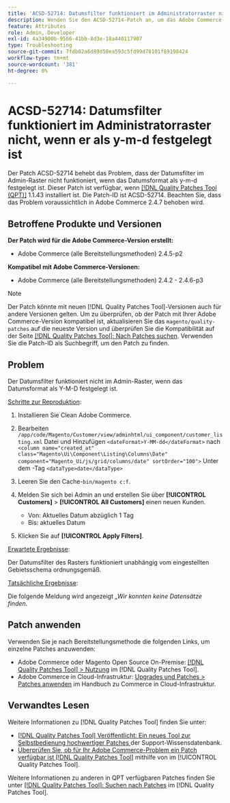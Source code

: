 ```yaml
---
title: 'ACSD-52714: Datumsfilter funktioniert im Administratorraster nicht, wenn er als y-m-d festgelegt ist'
description: Wenden Sie den ACSD-52714-Patch an, um das Adobe Commerce-Problem zu beheben, bei dem der Datumsfilter im Admin-Raster nicht funktioniert, wenn das Datumsformat als y-m-d festgelegt ist.
feature: Attributes
role: Admin, Developer
exl-id: 4a34900b-9566-41bb-8d3e-18a440117907
type: Troubleshooting
source-git-commit: 7fdb02a6d89d50ea593c5fd99d78101f89198424
workflow-type: tm+mt
source-wordcount: '381'
ht-degree: 0%

---
```


# ACSD-52714: Datumsfilter funktioniert im Administratorraster nicht, wenn er als y-m-d festgelegt ist

Der Patch ACSD-52714 behebt das Problem, dass der Datumsfilter im Admin-Raster nicht funktioniert, wenn das Datumsformat als y-m-d festgelegt ist. Dieser Patch ist verfügbar, wenn [[!DNL Quality Patches Tool (QPT)]](https://experienceleague.adobe.com/en/docs/commerce-operations/tools/quality-patches-tool/quality-patches-tool-to-self-serve-quality-patches) 1.1.43 installiert ist. Die Patch-ID ist ACSD-52714. Beachten Sie, dass das Problem voraussichtlich in Adobe Commerce 2.4.7 behoben wird.

## Betroffene Produkte und Versionen

**Der Patch wird für die Adobe Commerce-Version erstellt:**

* Adobe Commerce (alle Bereitstellungsmethoden) 2.4.5-p2

**Kompatibel mit Adobe Commerce-Versionen:**

* Adobe Commerce (alle Bereitstellungsmethoden) 2.4.2 - 2.4.6-p3

>[!NOTE]
>
>Der Patch könnte mit neuen [!DNL Quality Patches Tool]-Versionen auch für andere Versionen gelten. Um zu überprüfen, ob der Patch mit Ihrer Adobe Commerce-Version kompatibel ist, aktualisieren Sie das `magento/quality-patches` auf die neueste Version und überprüfen Sie die Kompatibilität auf der Seite [[!DNL Quality Patches Tool]: Nach Patches suchen](https://experienceleague.adobe.com/tools/commerce-quality-patches/index.html). Verwenden Sie die Patch-ID als Suchbegriff, um den Patch zu finden.

## Problem

Der Datumsfilter funktioniert nicht im Admin-Raster, wenn das Datumsformat als Y-M-D festgelegt ist.

<u>Schritte zur Reproduktion</u>:

1. Installieren Sie Clean Adobe Commerce.
1. Bearbeiten
   `/app/code/Magento/Customer/view/adminhtml/ui_component/customer_listing.xml`
Datei und Hinzufügen
   `<dateFormat>Y-MM-dd</dateFormat>`
nach
   `<column name="created_at" class="Magento\Ui\Component\Listing\Columns\Date" component="Magento_Ui/js/grid/columns/date" sortOrder="100">`
Unter dem -Tag
   `<dataType>date</dataType>`

1. Leeren Sie den Cache-`bin/magento c:f`.
1. Melden Sie sich bei Admin an und erstellen Sie über **[!UICONTROL Customers]** > **[!UICONTROL All Customers]** einen neuen Kunden.

   * Von: Aktuelles Datum abzüglich 1 Tag
   * Bis: aktuelles Datum

1. Klicken Sie auf **[!UICONTROL Apply Filters]**.

<u>Erwartete Ergebnisse</u>:

Der Datumsfilter des Rasters funktioniert unabhängig vom eingestellten Gebietsschema ordnungsgemäß.

<u>Tatsächliche Ergebnisse</u>:

Die folgende Meldung wird angezeigt *„Wir konnten keine Datensätze finden*.

## Patch anwenden

Verwenden Sie je nach Bereitstellungsmethode die folgenden Links, um einzelne Patches anzuwenden:

* Adobe Commerce oder Magento Open Source On-Premise: [[!DNL Quality Patches Tool] > Nutzung](/help/tools/quality-patches-tool/usage.md) im [!DNL Quality Patches Tool].
* Adobe Commerce in Cloud-Infrastruktur: [Upgrades und Patches > Patches anwenden](https://experienceleague.adobe.com/docs/commerce-cloud-service/user-guide/develop/upgrade/apply-patches.html) im Handbuch zu Commerce in Cloud-Infrastruktur.

## Verwandtes Lesen

Weitere Informationen zu [!DNL Quality Patches Tool] finden Sie unter:

* [[!DNL Quality Patches Tool] Veröffentlicht: Ein neues Tool zur Selbstbedienung hochwertiger Patches ](https://experienceleague.adobe.com/en/docs/commerce-operations/tools/quality-patches-tool/quality-patches-tool-to-self-serve-quality-patches) der Support-Wissensdatenbank.
* [Überprüfen Sie, ob für Ihr Adobe Commerce-Problem ein Patch verfügbar ist [!DNL Quality Patches Tool]](/help/tools/quality-patches-tool/patches-available-in-qpt/check-patch-for-magento-issue-with-magento-quality-patches.md) mithilfe von im [!UICONTROL Quality Patches Tool].


Weitere Informationen zu anderen in QPT verfügbaren Patches finden Sie unter [[!DNL Quality Patches Tool]: Suchen nach Patches](https://experienceleague.adobe.com/tools/commerce-quality-patches/index.html) im [!DNL Quality Patches Tool].

